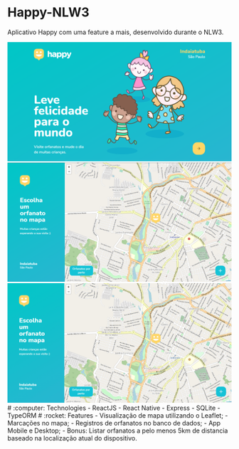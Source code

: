 # Happy-NLW3
 Aplicativo Happy com uma feature a mais, desenvolvido durante o NLW3.

 <img src="./assets/home.png" alt="home">
 <img src="./assets/mapa.png" alt="mapa">
 <img src="./assets/navegacao.gif" alt="navegação">
# :computer: Technologies
  - ReactJS
  - React Native
  - Express
  - SQLite
  - TypeORM
# :rocket: Features
  - Visualização de mapa utilizando o Leaflet;
  - Marcações no mapa;
  - Registros de orfanatos no banco de dados;
  - App Mobile e Desktop;
  - Bonus: Listar orfanatos a pelo menos 5km de distancia baseado na localização atual do dispositivo.
